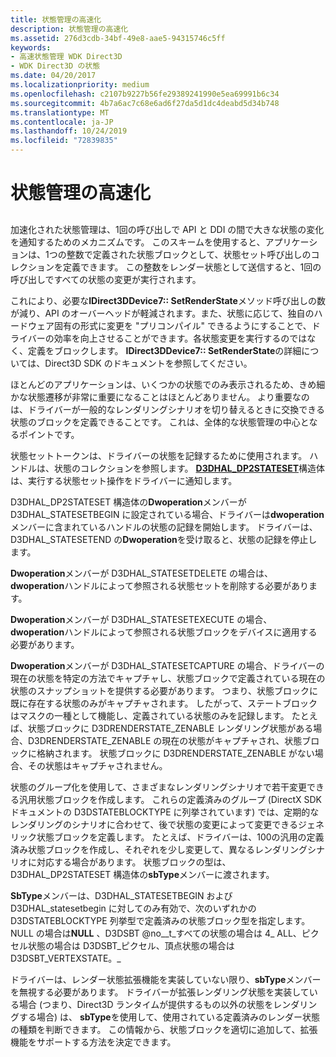 ```yaml
---
title: 状態管理の高速化
description: 状態管理の高速化
ms.assetid: 276d3cdb-34bf-49e8-aae5-94315746c5ff
keywords:
- 高速状態管理 WDK Direct3D
- WDK Direct3D の状態
ms.date: 04/20/2017
ms.localizationpriority: medium
ms.openlocfilehash: c2107b9227b56fe29389241990e5ea69991b6c34
ms.sourcegitcommit: 4b7a6ac7c68e6ad6f27da5d1dc4deabd5d34b748
ms.translationtype: MT
ms.contentlocale: ja-JP
ms.lasthandoff: 10/24/2019
ms.locfileid: "72839835"
---
```

# <a name="accelerated-state-management"></a>状態管理の高速化


## <span id="ddk_accelerated_state_management_gg"></span><span id="DDK_ACCELERATED_STATE_MANAGEMENT_GG"></span>


加速化された状態管理は、1回の呼び出しで API と DDI の間で大きな状態の変化を通知するためのメカニズムです。 このスキームを使用すると、アプリケーションは、1つの整数で定義された状態ブロックとして、状態セット呼び出しのコレクションを定義できます。 この整数をレンダー状態として送信すると、1回の呼び出しですべての状態の変更が実行されます。

これにより、必要な**IDirect3DDevice7:: SetRenderState**メソッド呼び出しの数が減り、API のオーバーヘッドが軽減されます。また、状態に応じて、独自のハードウェア固有の形式に変更を "プリコンパイル" できるようにすることで、ドライバーの効率を向上させることができます。各状態変更を実行するのではなく、定義をブロックします。 **IDirect3DDevice7:: SetRenderState**の詳細については、Direct3D SDK のドキュメントを参照してください。

ほとんどのアプリケーションは、いくつかの状態でのみ表示されるため、きめ細かな状態遷移が非常に重要になることはほとんどありません。 より重要なのは、ドライバーが一般的なレンダリングシナリオを切り替えるときに交換できる状態のブロックを定義できることです。 これは、全体的な状態管理の中心となるポイントです。

状態セットトークンは、ドライバーの状態を記録するために使用されます。 ハンドルは、状態のコレクションを参照します。 [**D3DHAL\_DP2STATESET**](https://docs.microsoft.com/windows-hardware/drivers/ddi/d3dhal/ns-d3dhal-_d3dhal_dp2stateset)構造体は、実行する状態セット操作をドライバーに通知します。

D3DHAL\_DP2STATESET 構造体の**Dwoperation**メンバーが D3DHAL\_STATESETBEGIN に設定されている場合、ドライバーは**dwoperation**メンバーに含まれているハンドルの状態の記録を開始します。 ドライバーは、D3DHAL\_STATESETEND の**Dwoperation**を受け取ると、状態の記録を停止します。

**Dwoperation**メンバーが D3DHAL\_STATESETDELETE の場合は、 **dwoperation**ハンドルによって参照される状態セットを削除する必要があります。

**Dwoperation**メンバーが D3DHAL\_STATESETEXECUTE の場合、 **dwoperation**ハンドルによって参照される状態ブロックをデバイスに適用する必要があります。

**Dwoperation**メンバーが D3DHAL\_STATESETCAPTURE の場合、ドライバーの現在の状態を特定の方法でキャプチャし、状態ブロックで定義されている現在の状態のスナップショットを提供する必要があります。 つまり、状態ブロックに既に存在する状態のみがキャプチャされます。 したがって、ステートブロックはマスクの一種として機能し、定義されている状態のみを記録します。 たとえば、状態ブロックに D3DRENDERSTATE\_ZENABLE レンダリング状態がある場合、D3DRENDERSTATE\_ZENABLE の現在の状態がキャプチャされ、状態ブロックに格納されます。 状態ブロックに D3DRENDERSTATE\_ZENABLE がない場合、その状態はキャプチャされません。

状態のグループ化を使用して、さまざまなレンダリングシナリオで若干変更できる汎用状態ブロックを作成します。 これらの定義済みのグループ (DirectX SDK ドキュメントの D3DSTATEBLOCKTYPE に列挙されています) では、定期的なレンダリングのシナリオに合わせて、後で状態の変更によって変更できるジェネリック状態ブロックを定義します。 たとえば、ドライバーは、100の汎用の定義済み状態ブロックを作成し、それぞれを少し変更して、異なるレンダリングシナリオに対応する場合があります。 状態ブロックの型は、D3DHAL\_DP2STATESET 構造体の**sbType**メンバーに渡されます。

**SbType**メンバーは、D3DHAL\_STATESETBEGIN および D3DHAL\_statesetbegin に対してのみ有効で、次のいずれかの D3DSTATEBLOCKTYPE 列挙型で定義済みの状態ブロック型を指定します。 NULL の場合は**NULL** 、D3DSBT @no__t_すべての状態の場合は 4_ ALL、ピクセル状態の場合は D3DSBT\_ピクセル、頂点状態の場合は D3DSBT\_VERTEXSTATE。\_

ドライバーは、レンダー状態拡張機能を実装していない限り、**sbType**メンバーを無視する必要があります。 ドライバーが拡張レンダリング状態を実装している場合 (つまり、Direct3D ランタイムが提供するもの以外の状態をレンダリングする場合) は、 **sbType**を使用して、使用されている定義済みのレンダー状態の種類を判断できます。 この情報から、状態ブロックを適切に追加して、拡張機能をサポートする方法を決定できます。

 

 





